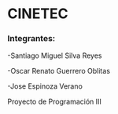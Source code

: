 # CINETEC
### Integrantes:
-Santiago Miguel Silva Reyes

-Oscar Renato Guerrero Oblitas

-Jose Espinoza Verano


Proyecto de Programación III
